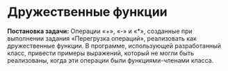 # Дружественные функции

**Постановка задачи:** Операции «+», «-» и «\*», созданные при выполнении задания «Перегрузка операций», реализовать как дружественные функции. В программе, использующей разработанный класс, привести примеры выражений, который не могли быть реализованы, когда эти операции были функциями-членами класса. 
